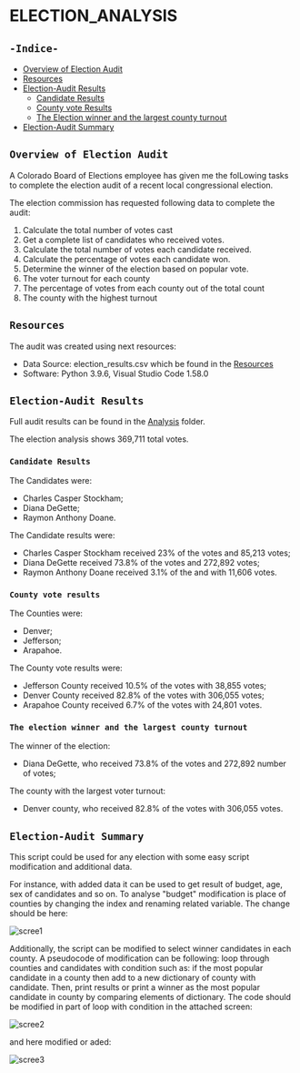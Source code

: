 # ELECTION_ANALYSIS
## `-Indice-`

- [Overview of Election Audit](#Overview-of-Election-Audit)
- [Resources](#resources)
- [Election-Audit Results](#Election-Audit-Results)
  - [Candidate Results](#candidate-results)
  - [County vote Results](#county-vote-results)
  - [The Election winner and the largest county turnout](#the-election-winner-and)
- [Election-Audit Summary](#Election-Audit-Summary)

## `Overview of Election Audit`

A Colorado Board of Elections employee has given me the folLowing tasks to complete the election audit of a recent local congressional election.

The election commission has requested following data to complete the audit:

1. Calculate the total number of votes cast
2. Get a complete list of candidates who received votes.
3. Calculate the total number of votes each candidate received.
4. Calculate the percentage of votes each candidate won.
5. Determine the winner of the election based on popular vote.
6. The voter turnout for each county
7. The percentage of votes from each county out of the total count
8. The county with the highest turnout
## `Resources`
The audit was created using next resources:
  - Data Source: election_results.csv which be found in the [Resources](./Resources/election_results.csv)
  - Software: Python 3.9.6, Visual Studio Code 1.58.0
## `Election-Audit Results`

Full audit results can be found in the [Analysis](./Analysis/election_analysis.txt) folder.

The election analysis shows 369,711 total votes.
### `Candidate Results`

The Candidates were:
  - Charles Casper Stockham;
  - Diana DeGette;
  - Raymon Anthony Doane.

The Candidate results were:
  - Charles Casper Stockham received 23% of the votes and 85,213 votes;
  - Diana DeGette received 73.8% of the votes and 272,892 votes;
  - Raymon Anthony Doane received 3.1% of the and with 11,606 votes.
### `County vote results`

The Counties were:
  - Denver;
  - Jefferson;
  - Arapahoe.

The County vote results were:
  - Jefferson County received 10.5% of the votes with 38,855 votes;
  - Denver County received 82.8% of the votes with 306,055 votes;
  - Arapahoe County received 6.7% of the votes with 24,801 votes.

### `The election winner and the largest county turnout`

The winner of the election:
  - Diana DeGette, who received 73.8% of the votes and 272,892 number of votes;

The county with the largest voter turnout:
  - Denver county, who received 82.8% of the votes with 306,055 votes.
## `Election-Audit Summary`

This script could be used for any election with some easy script modification and additional data.

For instance, with added data it can be used to get result of budget, age, sex of candidates and so on. To analyse "budget" modification is place of counties by changing the index and renaming related variable. The change should be here:

![scree1](./Other/screen_code1.png")

Additionally, the script can be modified to select winner candidates in each county. A pseudocode of modification can be following: loop through counties and candidates with condition such as: if the most popular candidate in a county  then add to a new dictionary of county with candidate. Then, print results or print a winner as the most popular candidate in county by comparing elements of dictionary. The code should be modified in part of loop with condition in the attached screen:

![scree2](./Other/screen_code2.png")

and here modified or aded:

![scree3](./Other/screen_code3.png")